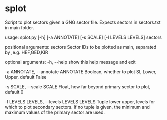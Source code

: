 # splot
Script to plot sectors given a GNG sector file. Expects sectors in sectors.txt in main folder.

usage: splot.py [-h] [-a ANNOTATE] [-s SCALE] [-l LEVELS LEVELS] sectors

positional arguments:
  sectors               Sector IDs to be plotted as main, separated by ,e.g. HEF,GED,KIR

optional arguments:
  -h, --help            show this help message and exit
  
  -a ANNOTATE, --annotate ANNOTATE
                        Boolean, whether to plot SI, Lower, Upper, default False
                        
  -s SCALE, --scale SCALE
                        Float, how far beyond primary sector to plot, default 0
                        
  -l LEVELS LEVELS, --levels LEVELS LEVELS
                        Tuple lower upper, levels for which to plot secondary sectors. If no tuple is given, the
                        minimum and maximum values of the primary sector are used.
